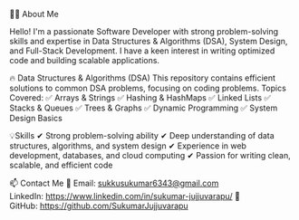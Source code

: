 👨‍💻 About Me

Hello! I'm a passionate Software Developer with strong problem-solving skills and expertise in Data Structures & Algorithms (DSA), System Design, and Full-Stack Development. 
I have a keen interest in writing optimized code and building scalable applications.

🔥 Data Structures & Algorithms (DSA)
This repository contains efficient solutions to common DSA problems, focusing on coding problems.
Topics Covered:
✅ Arrays & Strings
✅ Hashing & HashMaps
✅ Linked Lists
✅ Stacks & Queues
✅ Trees & Graphs
✅ Dynamic Programming
✅ System Design Basics

💡Skills
✔ Strong problem-solving ability 
✔ Deep understanding of data structures, algorithms, and system design
✔ Experience in web development, databases, and cloud computing
✔ Passion for writing clean, scalable, and efficient code

📫 Contact Me
📧 Email: sukkusukumar6343@gmail.com
LinkedIn: https://www.linkedin.com/in/sukumar-jujjuvarapu/
📂 GitHub: https://github.com/SukumarJujjuvarapu
